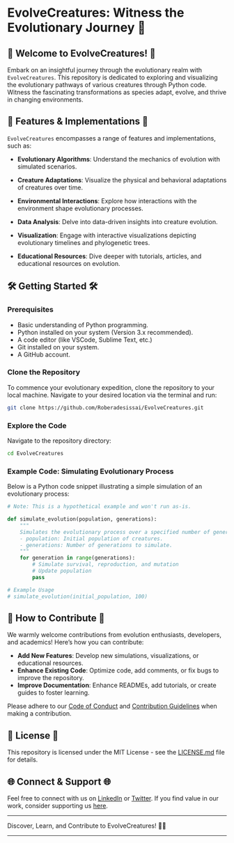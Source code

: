 # EvolveCreatures: Witness the Evolutionary Journey 🐾

## 🌿 Welcome to EvolveCreatures! 🌿

Embark on an insightful journey through the evolutionary realm with `EvolveCreatures`. This repository is dedicated to exploring and visualizing the evolutionary pathways of various creatures through Python code. Witness the fascinating transformations as species adapt, evolve, and thrive in changing environments.

## 🚀 Features & Implementations 🚀

`EvolveCreatures` encompasses a range of features and implementations, such as:

- **Evolutionary Algorithms**: Understand the mechanics of evolution with simulated scenarios.
  
- **Creature Adaptations**: Visualize the physical and behavioral adaptations of creatures over time.
  
- **Environmental Interactions**: Explore how interactions with the environment shape evolutionary processes.
  
- **Data Analysis**: Delve into data-driven insights into creature evolution.
  
- **Visualization**: Engage with interactive visualizations depicting evolutionary timelines and phylogenetic trees.
  
- **Educational Resources**: Dive deeper with tutorials, articles, and educational resources on evolution.

## 🛠️ Getting Started 🛠️

### Prerequisites

- Basic understanding of Python programming.
- Python installed on your system (Version 3.x recommended).
- A code editor (like VSCode, Sublime Text, etc.)
- Git installed on your system.
- A GitHub account.

### Clone the Repository

To commence your evolutionary expedition, clone the repository to your local machine. Navigate to your desired location via the terminal and run:

```bash
git clone https://github.com/Roberadesissai/EvolveCreatures.git
```

### Explore the Code

Navigate to the repository directory:

```bash
cd EvolveCreatures
```

### Example Code: Simulating Evolutionary Process

Below is a Python code snippet illustrating a simple simulation of an evolutionary process:

```python
# Note: This is a hypothetical example and won't run as-is.

def simulate_evolution(population, generations):
    """
    Simulates the evolutionary process over a specified number of generations.
    - population: Initial population of creatures.
    - generations: Number of generations to simulate.
    """
    for generation in range(generations):
        # Simulate survival, reproduction, and mutation
        # Update population
        pass

# Example Usage
# simulate_evolution(initial_population, 100)
```

## 🤝 How to Contribute 🤝

We warmly welcome contributions from evolution enthusiasts, developers, and academics! Here’s how you can contribute:

- **Add New Features**: Develop new simulations, visualizations, or educational resources.
- **Enhance Existing Code**: Optimize code, add comments, or fix bugs to improve the repository.
- **Improve Documentation**: Enhance READMEs, add tutorials, or create guides to foster learning.

Please adhere to our [Code of Conduct](CODE_OF_CONDUCT.md) and [Contribution Guidelines](CONTRIBUTING.md) when making a contribution.

## 📜 License 📜

This repository is licensed under the MIT License - see the [LICENSE.md](LICENSE.md) file for details.

## 🌐 Connect & Support 🌐

Feel free to connect with us on [LinkedIn](Your_LinkedIn_Profile) or [Twitter](Your_Twitter_Profile). If you find value in our work, consider supporting us [here](Your_Support_Link).

---

Discover, Learn, and Contribute to EvolveCreatures! 🐾🌿

---
